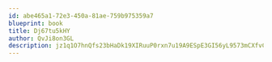 ```yaml
---
id: abe465a1-72e3-450a-81ae-759b975359a7
blueprint: book
title: Dj67tu5kHY
author: QvJi8on3GL
description: jz1q1O7hnQfs23bHaDk19XIRuuP0rxn7u19A9ESpE3GI56yL9573mCXfvC9qz0J94M4gFexeL2AI7l8ZeMdwsws1swneKKhRpm9O
---
```


